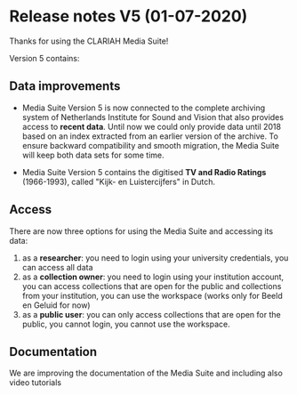 **Release notes V5 (01-07-2020)**
===

Thanks for using the CLARIAH Media Suite!


Version 5 contains:

## Data improvements
- Media Suite Version 5 is now connected to the complete archiving system of Netherlands Institute for Sound and Vision that also provides access to **recent data**. Until now we could only provide data until 2018 based on an index extracted from an earlier version of the archive. To ensure backward compatibility and smooth migration, the Media Suite will keep both data sets for some time.     

- Media Suite Version 5 contains the digitised **TV and Radio Ratings** (1966-1993), called "Kijk- en Luistercijfers" in Dutch.


## Access
There are now three options for using the Media Suite and accessing its data:

1. as a **researcher**: you need to login using your university credentials, you can access all data  
2. as a **collection owner**: you need to login using your institution account, you can access  collections that are open for the public and collections from your institution, you can use the workspace (works only for Beeld en Geluid for now)
3. as a **public user**: you can only access collections that are open for the public, you cannot login, you cannot use the workspace.

## Documentation
We are improving the documentation of the Media Suite and including also video tutorials
